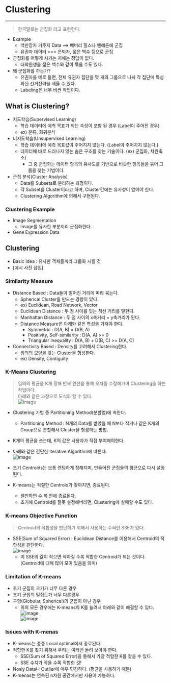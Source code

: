 # Clustering
---
> 한국말로는 군집화 라고 표현한다.  

- Example
  - 백만장자 거주지 Data ==> 베버리 힐스나 맨해튼에 군집
  - 유권자 데이터 ==> 은퇴자, 젊은 백수 등으로 군집
- 군집화를 어떻게 시키는 지에는 정답이 없다.
  - 대학원생을 젊은 백수와 같이 묶을 수도 있다.
- 왜 군집화를 하는가?
  - 유권자를 예로 들면, 전체 유권자 집단을 몇 개의 그룹으로 나눠 각 집단에 특성화된 선거전략을 세울 수 있다.
  - Labeling은 너무 비싼 작업이다.

## What is Clustering?
- 지도학습(Supervised Learning)
  - 학습 데이터에 예측 목표가 되는 속성이 포함 된 경우 (Label이 주어진 경우)
  - ex) 분류, 회귀분석
- 비지도학습(Unsupervised Learning)
  - 학습 데이터에 예측 목표값이 주어지지 않는다. (Label이 주어지지 않는다.)
  - 데이터에 바로 드러나지 않는 숨은 구조를 찾는 기술이다. (ex) 군집화, 차원축소)
    - 그 중 군집화는 데이터 항목의 유사도를 기반으로 비슷한 항목들을 묶어 그룹을 찾는 기법이다.
- 군집 분석(Cluster Analysis)
  - Data를 Subsets로 분리하는 과정이다.
  - 각 Subset을 Cluster이라고 하며, Cluster간에는 유사성이 없어야 한다.
  - Clustering Algorithm에 의해서 구현된다.

### Clustering Example
- Image Segmentation
  - Image를 유사한 부분끼리 군집화한다.
- Gene Expression Data

## Clustering
- Basic Idea : 유사한 객체들끼리 그룹화 시킬 것
- [예시 사진 삽입]

### Similarity Measure
- Distance Based : Data들이 떨어진 거리에 따라 묶는다.
  - Spherical Cluster을 만드는 경향이 있다.
  - ex) Euclidean, Road Network, Vector
  - Euclidean Distance : 두 점 사이를 잇는 직선 거리를 말한다.
  - Manhattan Distance : 두 점 사이의 x축거리 + y축거리가 된다.
  - Distance Measure은 아래와 같은 특성을 가져야 한다.
    - Symmetric : D(A, B) = D(B, A)
    - Positivity, Self-similarity : D(A, A) >= 0
    - Triangular Inequality : D(A, B) + D(B, C) >= D(A, C)
- Connectivity Based : Density를 고려해서 Clustering한다.
  - 임의의 모양을 갖는 Cluster을 형성한다.
  - ex) Density, Contiguity

### K-Means Clustering  
> 임의의 평균을 K개 정해 반복 연산을 통해 오차를 수정해가며 Clustering을 하는 작업이다.  
> 아래와 같은 과정으로 도식화 할 수 있다.  
![image](https://user-images.githubusercontent.com/71700079/162912077-e2b14dfe-73a8-4442-b58a-e340f4e06aa5.png)  

- Clustering 기법 중 Partitioning Method(분할법)에 속한다.
  - Partitioning Method : N개의 Data를 받았을 때 N보다 작거나 같은 K개의 Group으로 분할해서 Cluster을 형성하는 방법.
- K개의 평균을 쓰는데, K의 값은 사용자가 직접 부여해야한다.
- 아래와 같은 간단한 Iterative Algorithm에 따른다.  
![image](https://user-images.githubusercontent.com/71700079/162913329-881183a6-1b61-4075-8e48-be99c915b112.png)  

- 초기 Centroids는 보통 랜덤하게 정해지며, 만들어진 군집들의 평균으로 다시 설정된다.
- K-means는 적절한 Centroid가 찾아지면, 종료된다.
  - 웬만하면 수 회 안에 종료된다.
  - 초기에 Centroid를 잘못 설정해버리면, Clustering에 실패할 수도 있다.

### K-means Objective Function
> Centroid의 적합성을 판단하기 위해서 사용하는 수식인 SSE가 있다.  
- SSE(Sum of Squared Error) : Euclidean Distance를 이용해서 Centroid의 적합성을 판단한다.  
![image](https://user-images.githubusercontent.com/71700079/162921667-060c2b9b-f952-49e2-9ecc-567c7b9f526c.png)  
  - 이 SSE의 값이 작으면 작아질 수록 적합한 Centroid가 되는 것이다. (Centroid에 대해 많이 모여 있음을 의미)
 
### Limitation of K-means
- 초기 군집의 크기가 너무 다른 경우
- 초기 군집의 밀집도가 너무 다른경우
- 구형(Globular, Spherical)의 군집이 아닌 경우
  - 위의 모든 경우에는 K-means의 K를 늘려서 아래와 같이 해결할 수 있다.  
  ![image](https://user-images.githubusercontent.com/71700079/162922567-b8497eef-7c9f-4c99-9327-5d038bde503f.png)  
  ![image](https://user-images.githubusercontent.com/71700079/162922584-4c485493-5ed0-4be4-a026-8a9f2765ddbb.png)  

### Issues with K-menas
- K-means는 종종 Local optimal에서 종료된다.
- 적합한 K를 찾기 위해서 우리는 여러번 돌려 보아야 한다.
  - SSE(Sum of Squared Error)을 통해서 가장 적합한 K를 찾을 수 있다.
  - SSE 수치가 작을 수록 적합한 것!
- Nosiy Data나 Outlier에 매우 민감하다. (평균을 사용하기 때문)
- K-menas는 연속된 n차원 공간에서만 사용이 가능하다.

